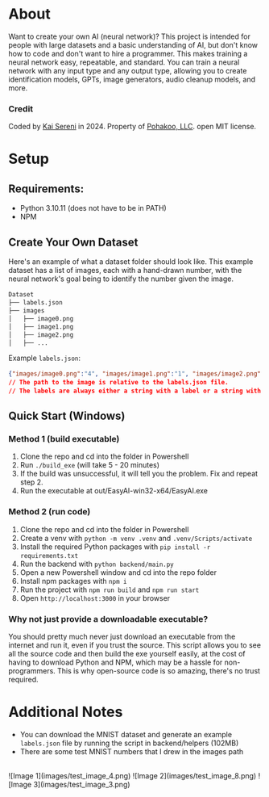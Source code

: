 # About
Want to create your own AI (neural network)? This project is intended for people with large datasets and a basic understanding of AI, but don't know how to code and don't want to hire a programmer. This makes training a neural network easy, repeatable, and standard. You can train a neural network with any input type and any output type, allowing you to create identification models, GPTs, image generators, audio cleanup models, and more.

### Credit
Coded by [Kai Sereni](https://kai.gallery) in 2024. Property of [Pohakoo, LLC](https://pohakoo.com). open MIT license.

# Setup
## Requirements:
- Python 3.10.11 (does not have to be in PATH)
- NPM

## Create Your Own Dataset
Here's an example of what a dataset folder should look like. This example dataset has a list of images, each with a hand-drawn number, with the neural network's goal being to identify the number given the image.
```tree
Dataset
├── labels.json
├── images
│   ├── image0.png
│   ├── image1.png
│   ├── image2.png
│   ├── ...
```
Example `labels.json`:
```json
{"images/image0.png":"4", "images/image1.png":"1", "images/image2.png":"8", ...} 
// The path to the image is relative to the labels.json file.
// The labels are always either a string with a label or a string with a relative file path.
```

## Quick Start (Windows)
### Method 1 (build executable)
1. Clone the repo and cd into the folder in Powershell
2. Run `./build_exe` (will take 5 - 20 minutes)
3. If the build was unsuccessful, it will tell you the problem. Fix and repeat step 2.
4. Run the executable at out/EasyAI-win32-x64/EasyAI.exe
### Method 2 (run code)
1. Clone the repo and cd into the folder in Powershell
2. Create a venv with `python -m venv .venv` and `.venv/Scripts/activate`
3. Install the required Python packages with `pip install -r requirements.txt`
4. Run the backend with `python backend/main.py`
5. Open a new Powershell window and cd into the repo folder
6. Install npm packages with `npm i`
7. Run the project with `npm run build` and `npm run start`
8. Open `http://localhost:3000` in your browser

### Why not just provide a downloadable executable?
You should pretty much never just download an executable from the internet and run it, even if you trust the source. This script allows you to see all the source code and then build the exe yourself easily, at the cost of having to download Python and NPM, which may be a hassle for non-programmers. This is why open-source code is so amazing, there's no trust required.

# Additional Notes
- You can download the MNIST dataset and generate an example `labels.json` file by running the script in backend/helpers (102MB)
- There are some test MNIST numbers that I drew in the images path
<br>
![Image 1](images/test_image_4.png) ![Image 2](images/test_image_8.png) ![Image 3](images/test_image_3.png)